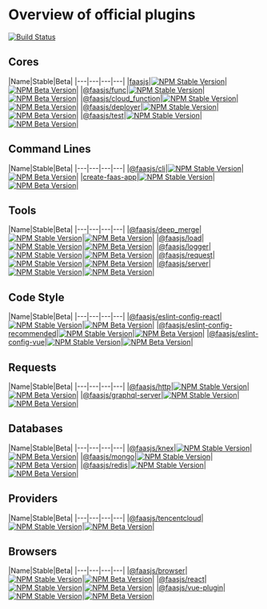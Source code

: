 # Overview of official plugins

[![Build Status](https://github.com/faasjs/faasjs/actions/workflows/unit.yml/badge.svg)](https://github.com/faasjs/faasjs/actions/workflows/unit.yml)

## Cores

|Name|Stable|Beta|
|---|---|---|---|
|[faasjs](https://github.com/faasjs/faasjs/tree/master/packages/faasjs)|[![NPM Stable Version](https://img.shields.io/npm/v/faasjs/stable.svg)](https://www.npmjs.com/package/faasjs)|[![NPM Beta Version](https://img.shields.io/npm/v/faasjs/beta.svg)](https://www.npmjs.com/package/faasjs)|
|[@faasjs/func](https://github.com/faasjs/faasjs/tree/master/packages/func)|[![NPM Stable Version](https://img.shields.io/npm/v/@faasjs/func/stable.svg)](https://www.npmjs.com/package/@faasjs/func)|[![NPM Beta Version](https://img.shields.io/npm/v/@faasjs/func/beta.svg)](https://www.npmjs.com/package/@faasjs/func)|
|[@faasjs/cloud_function](https://github.com/faasjs/faasjs/tree/master/packages/cloud_function)|[![NPM Stable Version](https://img.shields.io/npm/v/@faasjs/cloud_function/stable.svg)](https://www.npmjs.com/package/@faasjs/cloud_function)|[![NPM Beta Version](https://img.shields.io/npm/v/@faasjs/cloud_function/beta.svg)](https://www.npmjs.com/package/@faasjs/cloud_function)|
|[@faasjs/deployer](https://github.com/faasjs/faasjs/tree/master/packages/deployer)|[![NPM Stable Version](https://img.shields.io/npm/v/@faasjs/deployer/stable.svg)](https://www.npmjs.com/package/@faasjs/deployer)|[![NPM Beta Version](https://img.shields.io/npm/v/@faasjs/deployer/beta.svg)](https://www.npmjs.com/package/@faasjs/deployer)|
|[@faasjs/test](https://github.com/faasjs/faasjs/tree/master/packages/test)|[![NPM Stable Version](https://img.shields.io/npm/v/@faasjs/test/stable.svg)](https://www.npmjs.com/package/@faasjs/test)|[![NPM Beta Version](https://img.shields.io/npm/v/@faasjs/test/beta.svg)](https://www.npmjs.com/package/@faasjs/test)|

## Command Lines

|Name|Stable|Beta|
|---|---|---|---|
|[@faasjs/cli](https://github.com/faasjs/faasjs/tree/master/packages/cli)|[![NPM Stable Version](https://img.shields.io/npm/v/@faasjs/cli/stable.svg)](https://www.npmjs.com/package/@faasjs/cli)|[![NPM Beta Version](https://img.shields.io/npm/v/@faasjs/cli/beta.svg)](https://www.npmjs.com/package/@faasjs/cli)|
|[create-faas-app](https://github.com/faasjs/faasjs/tree/master/packages/cli)|[![NPM Stable Version](https://img.shields.io/npm/v/create-faas-app/stable.svg)](https://www.npmjs.com/package/create-faas-app)|[![NPM Beta Version](https://img.shields.io/npm/v/create-faas-app/beta.svg)](https://www.npmjs.com/package/create-faas-app)|

## Tools

|Name|Stable|Beta|
|---|---|---|---|
|[@faasjs/deep_merge](https://github.com/faasjs/faasjs/tree/master/packages/deep_merge)|[![NPM Stable Version](https://img.shields.io/npm/v/@faasjs/deep_merge/stable.svg)](https://www.npmjs.com/package/@faasjs/deep_merge)|[![NPM Beta Version](https://img.shields.io/npm/v/@faasjs/deep_merge/beta.svg)](https://www.npmjs.com/package/@faasjs/deep_merge)|
|[@faasjs/load](https://github.com/faasjs/faasjs/tree/master/packages/load)|[![NPM Stable Version](https://img.shields.io/npm/v/@faasjs/load/stable.svg)](https://www.npmjs.com/package/@faasjs/load)|[![NPM Beta Version](https://img.shields.io/npm/v/@faasjs/load/beta.svg)](https://www.npmjs.com/package/@faasjs/load)|
|[@faasjs/logger](https://github.com/faasjs/faasjs/tree/master/packages/logger)|[![NPM Stable Version](https://img.shields.io/npm/v/@faasjs/logger/stable.svg)](https://www.npmjs.com/package/@faasjs/logger)|[![NPM Beta Version](https://img.shields.io/npm/v/@faasjs/logger/beta.svg)](https://www.npmjs.com/package/@faasjs/logger)|
|[@faasjs/request](https://github.com/faasjs/faasjs/tree/master/packages/request)|[![NPM Stable Version](https://img.shields.io/npm/v/@faasjs/request/stable.svg)](https://www.npmjs.com/package/@faasjs/request)|[![NPM Beta Version](https://img.shields.io/npm/v/@faasjs/request/beta.svg)](https://www.npmjs.com/package/@faasjs/request)|
|[@faasjs/server](https://github.com/faasjs/faasjs/tree/master/packages/server)|[![NPM Stable Version](https://img.shields.io/npm/v/@faasjs/server/stable.svg)](https://www.npmjs.com/package/@faasjs/server)|[![NPM Beta Version](https://img.shields.io/npm/v/@faasjs/server/beta.svg)](https://www.npmjs.com/package/@faasjs/server)|

## Code Style

|Name|Stable|Beta|
|---|---|---|---|
|[@faasjs/eslint-config-react](https://github.com/faasjs/faasjs/tree/master/packages/eslint-config-react)|[![NPM Stable Version](https://img.shields.io/npm/v/@faasjs/eslint-config-react/stable.svg)](https://www.npmjs.com/package/@faasjs/eslint-config-react)|[![NPM Beta Version](https://img.shields.io/npm/v/@faasjs/eslint-config-react/beta.svg)](https://www.npmjs.com/package/@faasjs/eslint-config-react)|
|[@faasjs/eslint-config-recommended](https://github.com/faasjs/faasjs/tree/master/packages/eslint-config-recommended)|[![NPM Stable Version](https://img.shields.io/npm/v/@faasjs/eslint-config-recommended/stable.svg)](https://www.npmjs.com/package/@faasjs/eslint-config-recommended)|[![NPM Beta Version](https://img.shields.io/npm/v/@faasjs/eslint-config-recommended/beta.svg)](https://www.npmjs.com/package/@faasjs/eslint-config-recommended)|
|[@faasjs/eslint-config-vue](https://github.com/faasjs/faasjs/tree/master/packages/eslint-config-vue)|[![NPM Stable Version](https://img.shields.io/npm/v/@faasjs/eslint-config-vue/stable.svg)](https://www.npmjs.com/package/@faasjs/eslint-config-vue)|[![NPM Beta Version](https://img.shields.io/npm/v/@faasjs/eslint-config-vue/beta.svg)](https://www.npmjs.com/package/@faasjs/eslint-config-vue)|

## Requests

|Name|Stable|Beta|
|---|---|---|---|
|[@faasjs/http](https://github.com/faasjs/faasjs/tree/master/packages/http)|[![NPM Stable Version](https://img.shields.io/npm/v/@faasjs/http/stable.svg)](https://www.npmjs.com/package/@faasjs/http)|[![NPM Beta Version](https://img.shields.io/npm/v/@faasjs/http/beta.svg)](https://www.npmjs.com/package/@faasjs/http)|
|[@faasjs/graphql-server](https://github.com/faasjs/faasjs/tree/master/packages/graphql-server)|[![NPM Stable Version](https://img.shields.io/npm/v/@faasjs/graphql-server/stable.svg)](https://www.npmjs.com/package/@faasjs/graphql-server)|[![NPM Beta Version](https://img.shields.io/npm/v/@faasjs/graphql-server/beta.svg)](https://www.npmjs.com/package/@faasjs/graphql-server)|

## Databases

|Name|Stable|Beta|
|---|---|---|---|
|[@faasjs/knex](https://github.com/faasjs/faasjs/tree/master/packages/knex)|[![NPM Stable Version](https://img.shields.io/npm/v/@faasjs/knex/stable.svg)](https://www.npmjs.com/package/@faasjs/knex)|[![NPM Beta Version](https://img.shields.io/npm/v/@faasjs/knex/beta.svg)](https://www.npmjs.com/package/@faasjs/knex)|
|[@faasjs/mongo](https://github.com/faasjs/faasjs/tree/master/packages/mongo)|[![NPM Stable Version](https://img.shields.io/npm/v/@faasjs/mongo/stable.svg)](https://www.npmjs.com/package/@faasjs/mongo)|[![NPM Beta Version](https://img.shields.io/npm/v/@faasjs/mongo/beta.svg)](https://www.npmjs.com/package/@faasjs/mongo)|
|[@faasjs/redis](https://github.com/faasjs/faasjs/tree/master/packages/redis)|[![NPM Stable Version](https://img.shields.io/npm/v/@faasjs/redis/stable.svg)](https://www.npmjs.com/package/@faasjs/redis)|[![NPM Beta Version](https://img.shields.io/npm/v/@faasjs/redis/beta.svg)](https://www.npmjs.com/package/@faasjs/redis)|

## Providers

|Name|Stable|Beta|
|---|---|---|---|
|[@faasjs/tencentcloud](https://github.com/faasjs/faasjs/tree/master/packages/tencentcloud)|[![NPM Stable Version](https://img.shields.io/npm/v/@faasjs/tencentcloud/stable.svg)](https://www.npmjs.com/package/@faasjs/tencentcloud)|[![NPM Beta Version](https://img.shields.io/npm/v/@faasjs/tencentcloud/beta.svg)](https://www.npmjs.com/package/@faasjs/tencentcloud)|

## Browsers

|Name|Stable|Beta|
|---|---|---|---|
|[@faasjs/browser](https://github.com/faasjs/faasjs/tree/master/packages/browser)|[![NPM Stable Version](https://img.shields.io/npm/v/@faasjs/browser/stable.svg)](https://www.npmjs.com/package/@faasjs/browser)|[![NPM Beta Version](https://img.shields.io/npm/v/@faasjs/browser/beta.svg)](https://www.npmjs.com/package/@faasjs/browser)|
|[@faasjs/react](https://github.com/faasjs/faasjs/tree/master/packages/react)|[![NPM Stable Version](https://img.shields.io/npm/v/@faasjs/react/stable.svg)](https://www.npmjs.com/package/@faasjs/react)|[![NPM Beta Version](https://img.shields.io/npm/v/@faasjs/react/beta.svg)](https://www.npmjs.com/package/@faasjs/react)|
|[@faasjs/vue-plugin](https://github.com/faasjs/faasjs/tree/master/packages/vue-plugin)|[![NPM Stable Version](https://img.shields.io/npm/v/@faasjs/vue-plugin/stable.svg)](https://www.npmjs.com/package/@faasjs/vue-plugin)|[![NPM Beta Version](https://img.shields.io/npm/v/@faasjs/vue-plugin/beta.svg)](https://www.npmjs.com/package/@faasjs/vue-plugin)|
